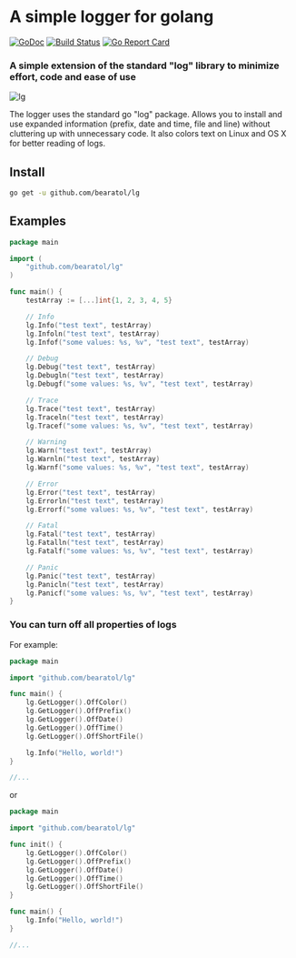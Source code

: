 # A simple logger for golang  

[![GoDoc][doc-img]][doc] [![Build Status][ci-img]][ci] [![Go Report Card][report-img]][report]

### A simple extension of the standard "log" library to minimize effort, code and ease of use

![lg][example-img]

The logger uses the standard go "log" package. Allows you to install and use expanded information (prefix, date and time, file and line) without cluttering up with unnecessary code. It also colors text on Linux and OS X for better reading of logs.  

## Install

```bash
go get -u github.com/bearatol/lg
```

## Examples

```go
package main

import (
	"github.com/bearatol/lg"
)

func main() {
	testArray := [...]int{1, 2, 3, 4, 5}

	// Info
	lg.Info("test text", testArray)
	lg.Infoln("test text", testArray)
	lg.Infof("some values: %s, %v", "test text", testArray)

	// Debug
	lg.Debug("test text", testArray)
	lg.Debugln("test text", testArray)
	lg.Debugf("some values: %s, %v", "test text", testArray)

	// Trace
	lg.Trace("test text", testArray)
	lg.Traceln("test text", testArray)
	lg.Tracef("some values: %s, %v", "test text", testArray)

	// Warning
	lg.Warn("test text", testArray)
	lg.Warnln("test text", testArray)
	lg.Warnf("some values: %s, %v", "test text", testArray)

	// Error
	lg.Error("test text", testArray)
	lg.Errorln("test text", testArray)
	lg.Errorf("some values: %s, %v", "test text", testArray)

	// Fatal
	lg.Fatal("test text", testArray)
	lg.Fatalln("test text", testArray)
	lg.Fatalf("some values: %s, %v", "test text", testArray)

	// Panic
	lg.Panic("test text", testArray)
	lg.Panicln("test text", testArray)
	lg.Panicf("some values: %s, %v", "test text", testArray)
}
```

### You can turn off all properties of logs

For example:  

```go
package main

import "github.com/bearatol/lg"

func main() {
    lg.GetLogger().OffColor()
    lg.GetLogger().OffPrefix()
    lg.GetLogger().OffDate()
    lg.GetLogger().OffTime()
    lg.GetLogger().OffShortFile()

    lg.Info("Hello, world!")
}

//...
```

or

```go
package main

import "github.com/bearatol/lg"

func init() {
    lg.GetLogger().OffColor()
    lg.GetLogger().OffPrefix()
    lg.GetLogger().OffDate()
    lg.GetLogger().OffTime()
    lg.GetLogger().OffShortFile()
}

func main() {
    lg.Info("Hello, world!")
}

//...
```

[doc-img]: https://pkg.go.dev/badge/github.com/bearatol/lg
[doc]: https://pkg.go.dev/github.com/bearatol/lg
[ci-img]: https://github.com/bearatol/lg/actions/workflows/lg.yml/badge.svg
[ci]: https://github.com/bearatol/lg/actions/workflows/lg.yml
[report-img]: https://goreportcard.com/badge/github.com/bearatol/lg
[report]: https://goreportcard.com/report/github.com/bearatol/lg
[example-img]: https://user-images.githubusercontent.com/54537638/215755109-8b1b1a3a-4b54-4796-a868-c9b6613f72c9.png
